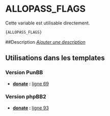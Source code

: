 # ALLOPASS_FLAGS


Cette variable est utilisable directement.

```html
{ALLOPASS_FLAGS}
```

##Description
[*Ajouter une description*](https://fa-tvars.appspot.com/var/ALLOPASS_FLAGS)

## Utilisations dans les templates

### Version PunBB

* __[donate](../tpl/var/punbb/donate.md#readme) :__ [ligne 69](../tpl/src/punbb/donate.tpl#L69)

### Version phpBB2

* __[donate](../tpl/var/subsilver/donate.md#readme) :__ [ligne 93](../tpl/src/subsilver/donate.tpl#L93)